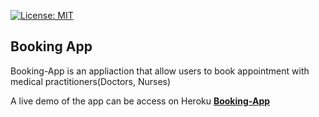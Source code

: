 [![License: MIT](https://img.shields.io/badge/License-MIT-brightgreen.svg)](https://choosealicense.com/licenses/mit/)

## Booking App
Booking-App is an appliaction that allow users to book appointment with medical practitioners(Doctors, Nurses)

A live demo of the app can be access on Heroku <b><a href="https://checkupng.herokuapp.com/">Booking-App</a></b>
